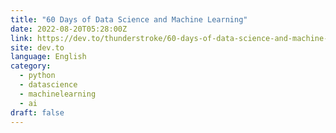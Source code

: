 ```yaml
---
title: "60 Days of Data Science and Machine Learning"
date: 2022-08-20T05:28:00Z
link: https://dev.to/thunderstroke/60-days-of-data-science-and-machine-learning-57p9?utm_medium=RSS&utm_source=news.12bit.vn
site: dev.to
language: English
category:
  - python
  - datascience
  - machinelearning
  - ai
draft: false
---
```

